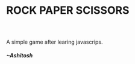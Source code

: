 # ROCK PAPER SCISSORS
<br>
<h3></h3>A simple game after learing javascrips.</h3>
<br>
<h5>~Ashitosh</h5>
